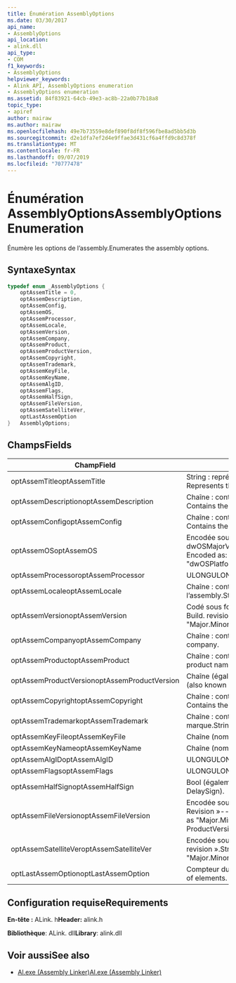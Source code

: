 ```yaml
---
title: Énumération AssemblyOptions
ms.date: 03/30/2017
api_name:
- AssemblyOptions
api_location:
- alink.dll
api_type:
- COM
f1_keywords:
- AssemblyOptions
helpviewer_keywords:
- Alink API, AssemblyOptions enumeration
- AssemblyOptions enumeration
ms.assetid: 84f83921-64cb-49e3-ac8b-22a0b77b18a8
topic_type:
- apiref
author: mairaw
ms.author: mairaw
ms.openlocfilehash: 49e7b73559e8def890f8df8f596fbe8ad5bb5d3b
ms.sourcegitcommit: d2e1dfa7ef2d4e9ffae3d431cf6a4ffd9c8d378f
ms.translationtype: MT
ms.contentlocale: fr-FR
ms.lasthandoff: 09/07/2019
ms.locfileid: "70777478"
---
```

# <a name="assemblyoptions-enumeration"></a><span data-ttu-id="ce167-102">Énumération AssemblyOptions</span><span class="sxs-lookup"><span data-stu-id="ce167-102">AssemblyOptions Enumeration</span></span>
<span data-ttu-id="ce167-103">Énumère les options de l’assembly.</span><span class="sxs-lookup"><span data-stu-id="ce167-103">Enumerates the assembly options.</span></span>  
  
## <a name="syntax"></a><span data-ttu-id="ce167-104">Syntaxe</span><span class="sxs-lookup"><span data-stu-id="ce167-104">Syntax</span></span>  
  
```cpp  
typedef enum _AssemblyOptions {  
    optAssemTitle = 0,  
    optAssemDescription,  
    optAssemConfig,  
    optAssemOS,  
    optAssemProcessor,  
    optAssemLocale,  
    optAssemVersion,  
    optAssemCompany,  
    optAssemProduct,  
    optAssemProductVersion,  
    optAssemCopyright,  
    optAssemTrademark,  
    optAssemKeyFile,  
    optAssemKeyName,  
    optAssemAlgID,  
    optAssemFlags,  
    optAssemHalfSign,  
    optAssemFileVersion,  
    optAssemSatelliteVer,  
    optLastAssemOption  
}   AssemblyOptions;  
```  
  
## <a name="fields"></a><span data-ttu-id="ce167-105">Champs</span><span class="sxs-lookup"><span data-stu-id="ce167-105">Fields</span></span>  
  
|<span data-ttu-id="ce167-106">Champ</span><span class="sxs-lookup"><span data-stu-id="ce167-106">Field</span></span>|<span data-ttu-id="ce167-107">Description</span><span class="sxs-lookup"><span data-stu-id="ce167-107">Description</span></span>|  
|-----------|-----------------|  
|<span data-ttu-id="ce167-108">optAssemTitle</span><span class="sxs-lookup"><span data-stu-id="ce167-108">optAssemTitle</span></span>|<span data-ttu-id="ce167-109">String : représente le titre de l’assembly.</span><span class="sxs-lookup"><span data-stu-id="ce167-109">String - Represents the assembly title.</span></span>|  
|<span data-ttu-id="ce167-110">optAssemDescription</span><span class="sxs-lookup"><span data-stu-id="ce167-110">optAssemDescription</span></span>|<span data-ttu-id="ce167-111">Chaîne : contient la description de l’assembly.</span><span class="sxs-lookup"><span data-stu-id="ce167-111">String - Contains the assembly description.</span></span>|  
|<span data-ttu-id="ce167-112">optAssemConfig</span><span class="sxs-lookup"><span data-stu-id="ce167-112">optAssemConfig</span></span>|<span data-ttu-id="ce167-113">Chaîne : contient la configuration de l’assembly.</span><span class="sxs-lookup"><span data-stu-id="ce167-113">String - Contains the assembly configuration.</span></span>|  
|<span data-ttu-id="ce167-114">optAssemOS</span><span class="sxs-lookup"><span data-stu-id="ce167-114">optAssemOS</span></span>|<span data-ttu-id="ce167-115">Encodée sous forme de chaîne comme : "dwOSPlatformId. dwOSMajorVersion. dwOSMinorVersion".</span><span class="sxs-lookup"><span data-stu-id="ce167-115">String - Encoded as: "dwOSPlatformId.dwOSMajorVersion.dwOSMinorVersion".</span></span>|  
|<span data-ttu-id="ce167-116">optAssemProcessor</span><span class="sxs-lookup"><span data-stu-id="ce167-116">optAssemProcessor</span></span>|<span data-ttu-id="ce167-117">ULONG</span><span class="sxs-lookup"><span data-stu-id="ce167-117">ULONG</span></span>|  
|<span data-ttu-id="ce167-118">optAssemLocale</span><span class="sxs-lookup"><span data-stu-id="ce167-118">optAssemLocale</span></span>|<span data-ttu-id="ce167-119">Chaîne : contient les paramètres régionaux de l’assembly.</span><span class="sxs-lookup"><span data-stu-id="ce167-119">String - Contains the assembly locale.</span></span>|  
|<span data-ttu-id="ce167-120">optAssemVersion</span><span class="sxs-lookup"><span data-stu-id="ce167-120">optAssemVersion</span></span>|<span data-ttu-id="ce167-121">Codé sous forme de chaîne en tant que : « Major. mineure. Build. revision ».</span><span class="sxs-lookup"><span data-stu-id="ce167-121">String - Encoded as: "Major.Minor.Build.Revision".</span></span>|  
|<span data-ttu-id="ce167-122">optAssemCompany</span><span class="sxs-lookup"><span data-stu-id="ce167-122">optAssemCompany</span></span>|<span data-ttu-id="ce167-123">Chaîne : contient la société.</span><span class="sxs-lookup"><span data-stu-id="ce167-123">String - Contains the company.</span></span>|  
|<span data-ttu-id="ce167-124">optAssemProduct</span><span class="sxs-lookup"><span data-stu-id="ce167-124">optAssemProduct</span></span>|<span data-ttu-id="ce167-125">Chaîne : contient le nom du produit.</span><span class="sxs-lookup"><span data-stu-id="ce167-125">String - Contains the product name.</span></span>|  
|<span data-ttu-id="ce167-126">optAssemProductVersion</span><span class="sxs-lookup"><span data-stu-id="ce167-126">optAssemProductVersion</span></span>|<span data-ttu-id="ce167-127">Chaîne (également appelée InformationalVersion).</span><span class="sxs-lookup"><span data-stu-id="ce167-127">String (also known as InformationalVersion).</span></span>|  
|<span data-ttu-id="ce167-128">optAssemCopyright</span><span class="sxs-lookup"><span data-stu-id="ce167-128">optAssemCopyright</span></span>|<span data-ttu-id="ce167-129">Chaîne : contient les informations de copyright.</span><span class="sxs-lookup"><span data-stu-id="ce167-129">String - Contains the copyright information.</span></span>|  
|<span data-ttu-id="ce167-130">optAssemTrademark</span><span class="sxs-lookup"><span data-stu-id="ce167-130">optAssemTrademark</span></span>|<span data-ttu-id="ce167-131">Chaîne : contient les informations relatives à la marque.</span><span class="sxs-lookup"><span data-stu-id="ce167-131">String - Contains the trademark information.</span></span>|  
|<span data-ttu-id="ce167-132">optAssemKeyFile</span><span class="sxs-lookup"><span data-stu-id="ce167-132">optAssemKeyFile</span></span>|<span data-ttu-id="ce167-133">Chaîne (nom de fichier).</span><span class="sxs-lookup"><span data-stu-id="ce167-133">String (file name).</span></span>|  
|<span data-ttu-id="ce167-134">optAssemKeyName</span><span class="sxs-lookup"><span data-stu-id="ce167-134">optAssemKeyName</span></span>|<span data-ttu-id="ce167-135">Chaîne (nom de la clé).</span><span class="sxs-lookup"><span data-stu-id="ce167-135">String (The key name).</span></span>|  
|<span data-ttu-id="ce167-136">optAssemAlgID</span><span class="sxs-lookup"><span data-stu-id="ce167-136">optAssemAlgID</span></span>|<span data-ttu-id="ce167-137">ULONG</span><span class="sxs-lookup"><span data-stu-id="ce167-137">ULONG</span></span>|  
|<span data-ttu-id="ce167-138">optAssemFlags</span><span class="sxs-lookup"><span data-stu-id="ce167-138">optAssemFlags</span></span>|<span data-ttu-id="ce167-139">ULONG</span><span class="sxs-lookup"><span data-stu-id="ce167-139">ULONG</span></span>|  
|<span data-ttu-id="ce167-140">optAssemHalfSign</span><span class="sxs-lookup"><span data-stu-id="ce167-140">optAssemHalfSign</span></span>|<span data-ttu-id="ce167-141">Bool (également appelé DelaySign).</span><span class="sxs-lookup"><span data-stu-id="ce167-141">Bool (Also known as DelaySign).</span></span>|  
|<span data-ttu-id="ce167-142">optAssemFileVersion</span><span class="sxs-lookup"><span data-stu-id="ce167-142">optAssemFileVersion</span></span>|<span data-ttu-id="ce167-143">Encodée sous forme de chaîne « major. minor. Build. Revision »--identique à ProductVersion.</span><span class="sxs-lookup"><span data-stu-id="ce167-143">String - Encoded as "Major.Minor.Build.Revision"--same as ProductVersion.</span></span>|  
|<span data-ttu-id="ce167-144">optAssemSatelliteVer</span><span class="sxs-lookup"><span data-stu-id="ce167-144">optAssemSatelliteVer</span></span>|<span data-ttu-id="ce167-145">Encodée sous forme de chaîne « major. minor. Build. revision ».</span><span class="sxs-lookup"><span data-stu-id="ce167-145">String - Encoded as "Major.Minor.Build.Revision".</span></span>|  
|<span data-ttu-id="ce167-146">optLastAssemOption</span><span class="sxs-lookup"><span data-stu-id="ce167-146">optLastAssemOption</span></span>|<span data-ttu-id="ce167-147">Compteur du nombre d’éléments.</span><span class="sxs-lookup"><span data-stu-id="ce167-147">A counter of the number of elements.</span></span>|  
  
## <a name="requirements"></a><span data-ttu-id="ce167-148">Configuration requise</span><span class="sxs-lookup"><span data-stu-id="ce167-148">Requirements</span></span>  
 <span data-ttu-id="ce167-149">**En-tête :** ALink. h</span><span class="sxs-lookup"><span data-stu-id="ce167-149">**Header:** alink.h</span></span>  
  
 <span data-ttu-id="ce167-150">**Bibliothèque**: ALink. dll</span><span class="sxs-lookup"><span data-stu-id="ce167-150">**Library**: alink.dll</span></span>  
  
## <a name="see-also"></a><span data-ttu-id="ce167-151">Voir aussi</span><span class="sxs-lookup"><span data-stu-id="ce167-151">See also</span></span>

- [<span data-ttu-id="ce167-152">Al.exe (Assembly Linker)</span><span class="sxs-lookup"><span data-stu-id="ce167-152">Al.exe (Assembly Linker)</span></span>](../../tools/al-exe-assembly-linker.md)
